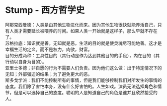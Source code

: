 # Stump - 西方哲学史

阿那克西曼德：人类是由其他生物进化而来。因为其他生物很快就能养活自己，只有人类才需要延长被喂养的时间。如果人类一开始就是这样子，那么早就不存在了。  
苏格拉底：知识就是善。无知就是恶。生活的目的就是使灵魂尽可能地善。这才是幸福生活的定义。而不是权力，肉欲，财富。  
目的分成两种：工具性目的（其行动是作为达到其他目的的手段），内在目的（其行动以自身为目的）。  
亚里士多德；非自愿的行为不需要人们负责。因为他们这么做：出于特定情况下的无知；外部强迫的结果；为了避免更大的恶。  
斯多戈学派：我们不能控制所有的事情，但是我们能够控制我们对所发生的事情的态度。我们除了害怕本身，没有什么好害怕的。人生如戏。演员无法选择角色和情节，但是可以选择自己的态度。聪明的人是知道自己的角色是谁并且欣然接受的人。

